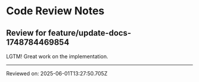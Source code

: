 # Code Review Notes

## Review for feature/update-docs-1748784469854

LGTM! Great work on the implementation.

---
Reviewed on: 2025-06-01T13:27:50.705Z